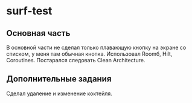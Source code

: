 # surf-test

## Основная часть

В основной части не сделал только плавающую кнопку на экране со списком, у меня там обычная кнопка.  Использовал Roomб, Hilt, Coroutines. Постарался следовать Clean Architecture.

## Дополнительные задания 

Сделал удаление и изменение коктейля.

